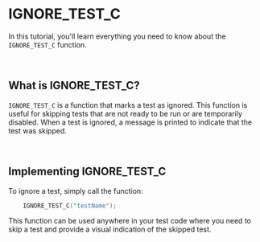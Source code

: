 # IGNORE_TEST_C
In this tutorial, you'll learn everything you need to know about the `IGNORE_TEST_C` function.

<br>

## What is IGNORE_TEST_C?
`IGNORE_TEST_C` is a function that marks a test as ignored. This function is useful for skipping tests that are not ready to be run or are temporarily disabled. When a test is ignored, a message is printed to indicate that the test was skipped.

<br>

## Implementing IGNORE_TEST_C
To ignore a test, simply call the function:

```C
    IGNORE_TEST_C("testName");
```

This function can be used anywhere in your test code where you need to skip a test and provide a visual indication of the skipped test.

<br>